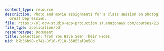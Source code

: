 ```yaml
---
content_type: resource
description: Photo and movie assignments for a class session on photographing the
  Great Depression.
file: https://ol-ocw-studio-app-production.s3.amazonaws.com/courses/21a-348-photography-and-truth-spring-2008/b7b36b90c7418f16f21835855af9e58d_MIT21A_348S08_faces.pdf
file_type: application/pdf
resourcetype: Document
title: Selections from You Have Seen Their Faces.
uid: b7b36b90-c741-8f16-f218-35855af9e58d
---
```

